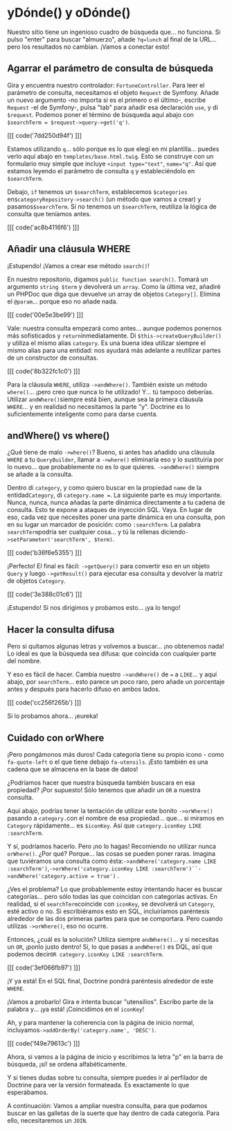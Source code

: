 # yDónde() y oDónde()

Nuestro sitio tiene un ingenioso cuadro de búsqueda que... no funciona. Si pulso "enter" para buscar "almuerzo", añade `?q=lunch` al final de la URL... pero los resultados no cambian. ¡Vamos a conectar esto!

## Agarrar el parámetro de consulta de búsqueda

Gira y encuentra nuestro controlador: `FortuneController`. Para leer el parámetro de consulta, necesitamos el objeto `Request` de Symfony. Añade un nuevo argumento -no importa si es el primero o el último-, escribe `Request` -el de Symfony-, pulsa "tab" para añadir esa declaración `use`, y di `$request`. Podemos poner el término de búsqueda aquí abajo con `$searchTerm = $request->query->get('q')`.

[[[ code('7dd250d94f') ]]]

Estamos utilizando `q`... sólo porque es lo que elegí en mi plantilla... puedes verlo aquí abajo en `templates/base.html.twig`. Esto se construye con un formulario muy simple que incluye `<input type="text"`, `name="q"`. Así que estamos leyendo el parámetro de consulta `q` y estableciéndolo en `$searchTerm`.

Debajo, `if` tenemos un `$searchTerm`, establecemos `$categories` en`$categoryRepository->search()` (un método que vamos a crear) y pasamos`$searchTerm`. Si no tenemos un `$searchTerm`, reutiliza la lógica de consulta que teníamos antes.

[[[ code('ac8b4116f6') ]]]

## Añadir una cláusula WHERE

¡Estupendo! ¡Vamos a crear ese método `search()`!

En nuestro repositorio, digamos `public function search()`. Tomará un argumento `string
$term` y devolverá un `array`. Como la última vez, añadiré un PHPDoc que diga que devuelve un array de objetos `Category[]`. Elimina el `@param`... porque eso no añade nada.

[[[ code('00e5e3be99') ]]]

Vale: nuestra consulta empezará como antes... aunque podemos ponernos más sofisticados y `return`inmediatamente. Di `$this->createQueryBuilder()` y utiliza el mismo alias `category`. Es una buena idea utilizar siempre el mismo alias para una entidad: nos ayudará más adelante a reutilizar partes de un constructor de consultas.

[[[ code('8b322fc1c0') ]]]

Para la cláusula `WHERE`, utiliza `->andWhere()`. También existe un método `where()`... ¡pero creo que nunca lo he utilizado! Y... tú tampoco deberías. Utilizar `andWhere()`siempre está bien, aunque sea la primera cláusula `WHERE`... y en realidad no necesitamos la parte "y". Doctrine es lo suficientemente inteligente como para darse cuenta.

## andWhere() vs where()

¿Qué tiene de malo `->where()`? Bueno, si antes has añadido una cláusula `WHERE` a tu `QueryBuilder`, llamar a `->where()` eliminaría eso y lo sustituiría por lo nuevo... que probablemente no es lo que quieres. `->andWhere()` siempre se añade a la consulta.

Dentro di `category`, y como quiero buscar en la propiedad `name` de la entidad`Category`, di `category.name =`. La siguiente parte es muy importante. Nunca, nunca, nunca añadas la parte dinámica directamente a tu cadena de consulta. Esto te expone a ataques de inyección SQL. Vaya. En lugar de eso, cada vez que necesites poner una parte dinámica en una consulta, pon en su lugar un marcador de posición: como `:searchTerm`. La palabra `searchTerm`podría ser cualquier cosa... y tú la rellenas diciendo`->setParameter('searchTerm', $term)`.

[[[ code('b36f6e5355') ]]]

¡Perfecto! El final es fácil: `->getQuery()` para convertir eso en un objeto `Query` y luego `->getResult()` para ejecutar esa consulta y devolver la matriz de objetos `Category`.

[[[ code('3e388c01c6') ]]]

¡Estupendo! Si nos dirigimos y probamos esto... ¡ya lo tengo!

## Hacer la consulta difusa

Pero si quitamos algunas letras y volvemos a buscar... ¡no obtenemos nada! Lo ideal es que la búsqueda sea difusa: que coincida con cualquier parte del nombre.

Y eso es fácil de hacer. Cambia nuestro `->andWhere()` de `=` a `LIKE`... y aquí abajo, por `searchTerm`... esto parece un poco raro, pero añade un porcentaje antes y después para hacerlo difuso en ambos lados.

[[[ code('cc256f265b') ]]]

Si lo probamos ahora... ¡eureka!

## Cuidado con orWhere

¡Pero pongámonos más duros! Cada categoría tiene su propio icono - como `fa-quote-left` o el que tiene debajo `fa-utensils`. ¡Esto también es una cadena que se almacena en la base de datos!

¿Podríamos hacer que nuestra búsqueda también buscara en esa propiedad? ¡Por supuesto! Sólo tenemos que añadir un `OR` a nuestra consulta.

Aquí abajo, podrías tener la tentación de utilizar este bonito `->orWhere()` pasando a `category.`con el nombre de esa propiedad... que... si miramos en `Category` rápidamente... es `$iconKey`. Así que `category.iconKey LIKE :searchTerm`.

Y sí, podríamos hacerlo. Pero ¡no lo hagas! Recomiendo no utilizar nunca `orWhere()`. ¿Por qué? Porque... las cosas se pueden poner raras. Imagina que tuviéramos una consulta como ésta:`->andWhere('category.name LIKE :searchTerm')`,`->orWhere('category.iconKey LIKE :searchTerm')``->andWhere('category.active = true')` .

¿Ves el problema? Lo que probablemente estoy intentando hacer es buscar categorías... pero sólo todas las que coincidan con categorías activas. En realidad, si el `searchTerm`coincide con `iconKey`, se devolverá un `Category`, esté activo o no. Si escribiéramos esto en SQL, incluiríamos paréntesis alrededor de las dos primeras partes para que se comportara. Pero cuando utilizas `->orWhere()`, eso no ocurre.

Entonces, ¿cuál es la solución? Utiliza siempre `andWhere()`... y si necesitas un `OR`, ¡ponlo justo dentro! Sí, lo que pasas a `andWhere()` es DQL, así que podemos decir`OR category.iconKey LIKE :searchTerm`.

[[[ code('3ef066fb97') ]]]

¡Y ya está! En el SQL final, Doctrine pondrá paréntesis alrededor de este `WHERE`.

¡Vamos a probarlo! Gira e intenta buscar "utensilios". Escribo parte de la palabra y... ¡ya está! ¡Coincidimos en el `iconKey`!

Ah, y para mantener la coherencia con la página de inicio normal, incluyamos`->addOrderBy('category.name', 'DESC')`.

[[[ code('f49e79613c') ]]]

Ahora, si vamos a la página de inicio y escribimos la letra "p" en la barra de búsqueda, ¡sí! se ordena alfabéticamente.

Y si tienes dudas sobre tu consulta, siempre puedes ir al perfilador de Doctrine para ver la versión formateada. Es exactamente lo que esperábamos.

A continuación: Vamos a ampliar nuestra consulta, para que podamos buscar en las galletas de la suerte que hay dentro de cada categoría. Para ello, necesitaremos un `JOIN`.
